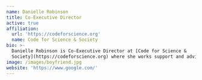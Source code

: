 ```yaml
---
name: Danielle Robinson
title: Co-Executive Director
active: true
affiliation:
  url: 'https://codeforscience.org'
  name: Code for Science & Society
bio: >-
  Danielle Robinson is Co-Executive Director at [Code for Science &
  Society](https://codeforscience.org) where she works support and advise people who create open source technology in the public interest. In 2016, she completed a PhD in neuroscience at Oregon Health & Science University. Then as a Mozilla Fellow for Science she ran Working Open Workshops, explored decentralized approaches to data preservation, and advocated for open access to research.
image: /images/boyfriend.jpg
website: 'https://www.google.com/'
---
```


